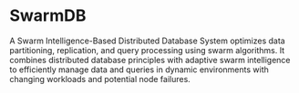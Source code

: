 # SwarmDB
A Swarm Intelligence-Based Distributed Database System optimizes data partitioning, replication, and query processing using swarm algorithms. It combines distributed database principles with adaptive swarm intelligence to efficiently manage data and queries in dynamic environments with changing workloads and potential node failures.
